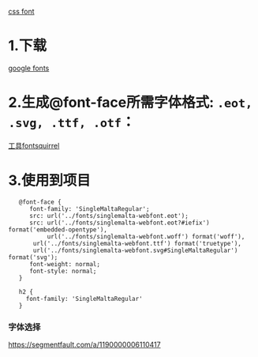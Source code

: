 [css font](https://www.w3cplus.com/content/css3-font-face)

# 1.下载
[google fonts](https://fonts.google.com/)


# 2.生成@font-face所需字体格式: `.eot, .svg, .ttf, .otf`：
[工具fontsquirrel](https://www.fontsquirrel.com/tools/webfont-generator)


# 3.使用到项目

```
   @font-face {
      font-family: 'SingleMaltaRegular';
      src: url('../fonts/singlemalta-webfont.eot');
      src: url('../fonts/singlemalta-webfont.eot?#iefix') format('embedded-opentype'),
           url('../fonts/singlemalta-webfont.woff') format('woff'),
	   url('../fonts/singlemalta-webfont.ttf') format('truetype'),
	   url('../fonts/singlemalta-webfont.svg#SingleMaltaRegular') format('svg');
      font-weight: normal;
      font-style: normal;
   }

   h2 {
     font-family: 'SingleMaltaRegular'
   }
```

### 字体选择
https://segmentfault.com/a/1190000006110417